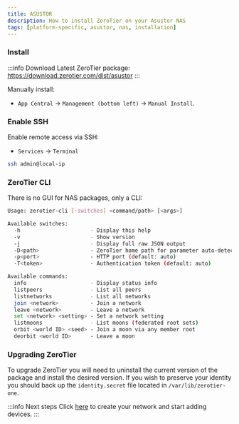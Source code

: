 ```yaml
---
title: ASUSTOR
description: How to install ZeroTier on your Asustor NAS
tags: [platform-specific, asustor, nas, installation]
---
```


### Install

:::info Download
Latest ZeroTier package: https://download.zerotier.com/dist/asustor
:::

Manually install:

- `App Central` -> `Management (bottom left)` -> `Manual Install`.

### Enable SSH

Enable remote access via SSH:

- `Services` -> `Terminal`

```sh
ssh admin@local-ip
```

### ZeroTier CLI

There is no GUI for NAS packages, only a CLI:

```sh
Usage: zerotier-cli [-switches] <command/path> [<args>]

Available switches:
  -h                      - Display this help
  -v                      - Show version
  -j                      - Display full raw JSON output
  -D<path>                - ZeroTier home path for parameter auto-detect
  -p<port>                - HTTP port (default: auto)
  -T<token>               - Authentication token (default: auto)

Available commands:
  info                    - Display status info
  listpeers               - List all peers
  listnetworks            - List all networks
  join <network>          - Join a network
  leave <network>         - Leave a network
  set <network> <setting> - Set a network setting
  listmoons               - List moons (federated root sets)
  orbit <world ID> <seed> - Join a moon via any member root
  deorbit <world ID>      - Leave a moon

```

### Upgrading ZeroTier

To upgrade ZeroTier you will need to uninstall the current version of the package and install the desired version. If you wish to preserve your identity you should back up the `identity.secret` file located in `/var/lib/zerotier-one`.

:::info Next steps
Click [here](/start/) to create your network and start adding devices.
:::
